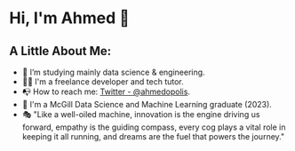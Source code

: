 # Hi, I'm Ahmed 👋

## A Little About Me:

- :telescope: I’m studying mainly data science & engineering.
- :man_technologist: I'm a freelance developer and tech tutor.
- :mailbox_with_no_mail: How to reach me: [Twitter - @ahmedopolis](https://twitter.com/ahmedopolis).
- :closed_book: I'm a McGill Data Science and Machine Learning graduate (2023).
- :performing_arts: "Like a well-oiled machine, innovation is the engine driving us forward, empathy is the guiding compass, every cog plays a vital role in keeping it all running, and dreams are the fuel that powers the journey."
